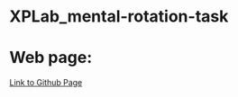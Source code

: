 # XPLab_mental-rotation-task

# Web page:
[Link to Github Page](https://cschier.github.io/XPLab_mental-rotation-task/)
